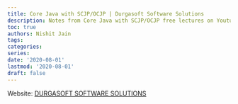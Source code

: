 ```yaml
---
title: Core Java with SCJP/OCJP | Durgasoft Software Solutions
description: Notes from Core Java with SCJP/OCJP free lectures on Youtube
toc: true
authors: Nishit Jain
tags:
categories:
series:
date: '2020-08-01'
lastmod: '2020-08-01'
draft: false
---
```


Website: [DURGASOFT SOFTWARE SOLUTIONS](http://www.durgasoft.com/)